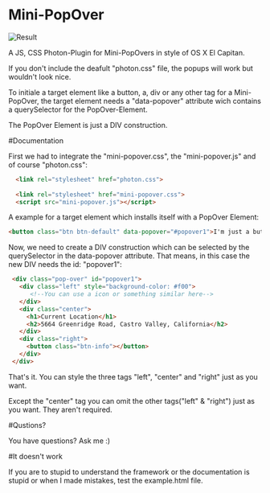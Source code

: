 # Mini-PopOver

![Result](https://camo.githubusercontent.com/042f55d0fd44c2853ce86b29879aa6440239c4c4/687474703a2f2f6673352e64697265637475706c6f61642e6e65742f696d616765732f3136303130342f6a6978736e36776d2e706e67)

A JS, CSS Photon-Plugin for Mini-PopOvers in style of OS X El Capitan.

If you don't include the deafult "photon.css" file, the popups will work but wouldn't look nice.

To initiale a target element like a button, a, div or any other tag for a Mini-PopOver, the target element needs a "data-popover" attribute wich contains a querySelector for the PopOver-Element.

The PopOver Element is just a DIV construction.


#Documentation

First we had to integrate the "mini-popover.css", the "mini-popover.js" and of course "photon.css":

```html
  <link rel="stylesheet" href="photon.css">
  
  <link rel="stylesheet" href="mini-popover.css">
  <script src="mini-popover.js"></script>
```

 A example for a target element which installs itself with a PopOver Element:
 
 ```html
 <button class="btn btn-default" data-popover="#popover1">I'm just a button. No one gets hurt.</button>
```

Now, we need to create a DIV construction which can be selected by the querySelector in the data-popover attribute. That means, in this case the new DIV needs the id: "popover1":

 ```html
  <div class="pop-over" id="popover1">
    <div class="left" style="background-color: #f00">
       <!--You can use a icon or something similar here-->
    </div>
    <div class="center">
      <h1>Current Location</h1>
      <h2>5664 Greenridge Road, Castro Valley, California</h2>
    </div>
    <div class="right">
      <button class="btn-info"></button>
    </div>
  </div>
```

That's it.
You can style the three tags
"left", "center" and "right"
just as you want.

Except the "center" tag you can omit the other tags("left" & "right") just as you want. They aren't required.

#Qustions?

You have questions? Ask me :)


#It doesn't work

If you are to stupid to understand the framework or the documentation is stupid or when I made  mistakes, test the example.html file.


